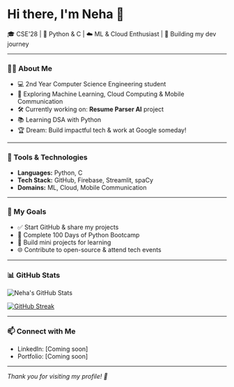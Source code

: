 # Hi there, I'm Neha 👋

🎓 CSE'28 | 🐍 Python & C | ☁️ ML & Cloud Enthusiast | 🚀 Building my dev journey

---

### 👩‍💻 About Me

- 💻 2nd Year Computer Science Engineering student  
- 🌱 Exploring Machine Learning, Cloud Computing & Mobile Communication  
- 🛠️ Currently working on: **Resume Parser AI** project  
- 📚 Learning DSA with Python  
- 🏆 Dream: Build impactful tech & work at Google someday!

---

### 🧰 Tools & Technologies

- **Languages:** Python, C  
- **Tech Stack:** GitHub, Firebase, Streamlit, spaCy  
- **Domains:** ML, Cloud, Mobile Communication  

---

### 📌 My Goals

- ✅ Start GitHub & share my projects  
- 🔄 Complete 100 Days of Python Bootcamp  
- 🚀 Build mini projects for learning  
- 🌐 Contribute to open-source & attend tech events

---

### 📊 GitHub Stats

![Neha's GitHub Stats](https://github-readme-stats.vercel.app/api?username=nehamohandass&show_icons=true&theme=tokyonight)

[![GitHub Streak](https://streak-stats.demolab.com?user=nehamohandass&theme=tokyonight&hide_border=true)](https://git.io/streak-stats)

---

### 📫 Connect with Me

- LinkedIn: [Coming soon]
- Portfolio: [Coming soon]

---

*Thank you for visiting my profile! 🌟*
